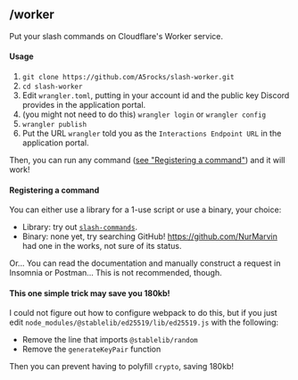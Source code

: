 ## /worker

Put your slash commands on Cloudflare's Worker service.

#### Usage

1. `git clone https://github.com/A5rocks/slash-worker.git`
2. `cd slash-worker`
3. Edit `wrangler.toml`, putting in your account id and the public key Discord
   provides in the application portal.
4. (you might not need to do this) `wrangler login` or `wrangler config`
5. `wrangler publish`
6. Put the URL `wrangler` told you as the `Interactions Endpoint URL` in the
   application portal.

Then, you can run any command
([see "Registering a command"](#Registering-a-command)) and it will work!

#### Registering a command

You can either use a library for a 1-use script or use a binary, your choice:
 - Library: try out
   [`slash-commands`](https://www.npmjs.com/package/slash-commands).
 - Binary: none yet, try searching GitHub! <https://github.com/NurMarvin> had
   one in the works, not sure of its status.

Or... You can read the documentation and manually construct a request in
Insomnia or Postman... This is not recommended, though.

#### This one simple trick may save you 180kb!

I could not figure out how to configure webpack to do this, but if you just
edit `node_modules/@stablelib/ed25519/lib/ed25519.js` with the following:

-   Remove the line that imports `@stablelib/random`
-   Remove the `generateKeyPair` function

Then you can prevent having to polyfill `crypto`, saving 180kb!

